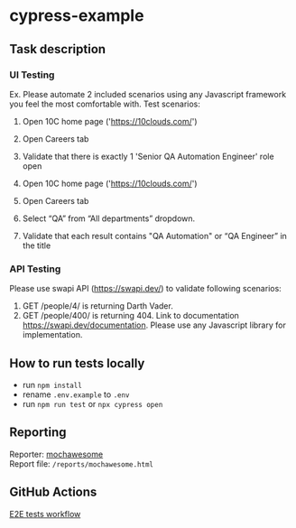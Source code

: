 # cypress-example

## Task description

### UI Testing

Ex. Please automate 2 included scenarios using any Javascript framework you feel the most
comfortable with.
Test scenarios:

1. Open 10C home page ('https://10clouds.com/')
2. Open Careers tab
3. Validate that there is exactly 1 'Senior QA Automation Engineer' role open

4. Open 10C home page ('https://10clouds.com/')
5. Open Careers tab
6. Select “QA” from “All departments” dropdown.
7. Validate that each result contains "QA Automation" or “QA Engineer” in the title

### API Testing

Please use swapi API (https://swapi.dev/) to validate following scenarios:

1. GET /people/4/ is returning Darth Vader.
2. GET /people/400/ is returning 404.
   Link to documentation https://swapi.dev/documentation.
   Please use any Javascript library for implementation.

## How to run tests locally

- run `npm install`
- rename `.env.example` to `.env`
- run `npm run test` or `npx cypress open`

## Reporting

Reporter: [mochawesome](https://www.npmjs.com/package/mochawesome)  
Report file: `/reports/mochawesome.html`

## GitHub Actions

[E2E tests workflow](https://github.com/vit-ganich/10cloud-test-task-ui/actions/workflows/ci.yml)
